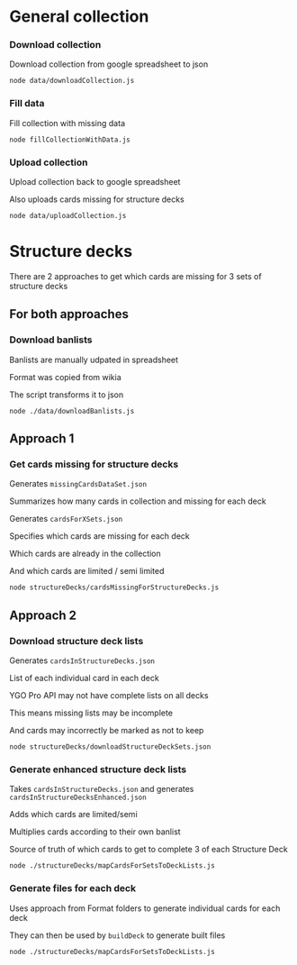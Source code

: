 # General collection

### Download collection
Download collection from google spreadsheet to json
```
node data/downloadCollection.js
```

### Fill data
Fill collection with missing data

```
node fillCollectionWithData.js
```

### Upload collection
Upload collection back to google spreadsheet

Also uploads cards missing for structure decks
```
node data/uploadCollection.js
```


# Structure decks

There are 2 approaches to get which cards are missing for 3 sets of structure decks

## For both approaches

### Download banlists
Banlists are manually udpated in spreadsheet

Format was copied from wikia

The script transforms it to json
```
node ./data/downloadBanlists.js
```

## Approach 1 

### Get cards missing for structure decks
Generates `missingCardsDataSet.json`

Summarizes how many cards in collection and missing for each deck


Generates `cardsForXSets.json`

Specifies which cards are missing for each deck

Which cards are already in the collection

And which cards are limited / semi limited
```
node structureDecks/cardsMissingForStructureDecks.js
```

## Approach 2

### Download structure deck lists
Generates `cardsInStructureDecks.json`

List of each individual card in each deck


YGO Pro API may not have complete lists on all decks

This means missing lists may be incomplete

And cards may incorrectly be marked as not to keep

```
node structureDecks/downloadStructureDeckSets.json
```

### Generate enhanced structure deck lists
Takes `cardsInStructureDecks.json` and generates `cardsInStructureDecksEnhanced.json`

Adds which cards are limited/semi

Multiplies cards according to their own banlist

Source of truth of which cards to get to complete 3 of each Structure Deck

```
node ./structureDecks/mapCardsForSetsToDeckLists.js
```

### Generate files for each deck 
Uses approach from Format folders to generate individual cards for each deck

They can then be used by `buildDeck` to generate built files

```
node ./structureDecks/mapCardsForSetsToDeckLists.js
```
